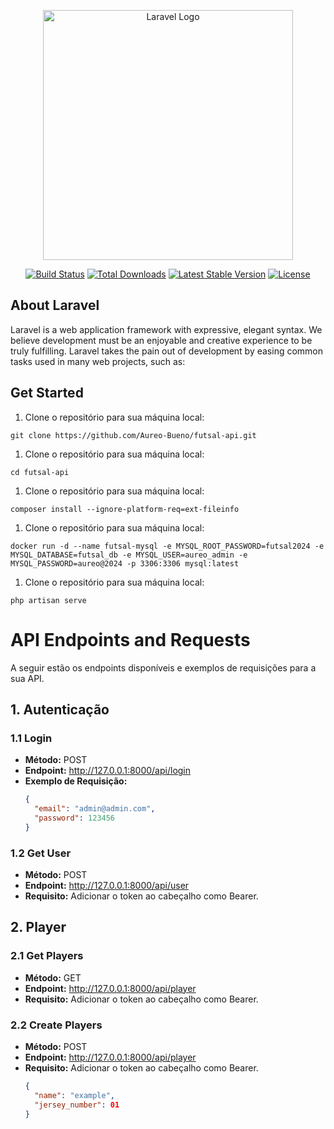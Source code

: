 <p align="center"><a href="https://laravel.com" target="_blank"><img src="https://raw.githubusercontent.com/laravel/art/master/logo-lockup/5%20SVG/2%20CMYK/1%20Full%20Color/laravel-logolockup-cmyk-red.svg" width="400" alt="Laravel Logo"></a></p>

<p align="center">
<a href="https://github.com/laravel/framework/actions"><img src="https://github.com/laravel/framework/workflows/tests/badge.svg" alt="Build Status"></a>
<a href="https://packagist.org/packages/laravel/framework"><img src="https://img.shields.io/packagist/dt/laravel/framework" alt="Total Downloads"></a>
<a href="https://packagist.org/packages/laravel/framework"><img src="https://img.shields.io/packagist/v/laravel/framework" alt="Latest Stable Version"></a>
<a href="https://packagist.org/packages/laravel/framework"><img src="https://img.shields.io/packagist/l/laravel/framework" alt="License"></a>
</p>

## About Laravel

Laravel is a web application framework with expressive, elegant syntax. We believe development must be an enjoyable and creative experience to be truly fulfilling. Laravel takes the pain out of development by easing common tasks used in many web projects, such as:

## Get Started

1. Clone o repositório para sua máquina local:

```
git clone https://github.com/Aureo-Bueno/futsal-api.git
```

1. Clone o repositório para sua máquina local:

```
cd futsal-api
```

1. Clone o repositório para sua máquina local:

```
composer install --ignore-platform-req=ext-fileinfo
```

1. Clone o repositório para sua máquina local:

```
docker run -d --name futsal-mysql -e MYSQL_ROOT_PASSWORD=futsal2024 -e MYSQL_DATABASE=futsal_db -e MYSQL_USER=aureo_admin -e MYSQL_PASSWORD=aureo@2024 -p 3306:3306 mysql:latest
```

1. Clone o repositório para sua máquina local:

```
php artisan serve
```

# API Endpoints and Requests

A seguir estão os endpoints disponíveis e exemplos de requisições para a sua API.

## 1. Autenticação

### 1.1 Login

- **Método:** POST
- **Endpoint:** http://127.0.0.1:8000/api/login
- **Exemplo de Requisição:**
  ```json
  {
    "email": "admin@admin.com",
    "password": 123456
  }
  ```

### 1.2 Get User

- **Método:** POST
- **Endpoint:** http://127.0.0.1:8000/api/user
- **Requisito:** Adicionar o token ao cabeçalho como Bearer.


## 2. Player

### 2.1 Get Players

- **Método:** GET
- **Endpoint:** http://127.0.0.1:8000/api/player
- **Requisito:** Adicionar o token ao cabeçalho como Bearer.

### 2.2 Create Players

- **Método:** POST
- **Endpoint:** http://127.0.0.1:8000/api/player
- **Requisito:** Adicionar o token ao cabeçalho como Bearer.
  ```json
  {
    "name": "example",
    "jersey_number": 01
  }
  ```
